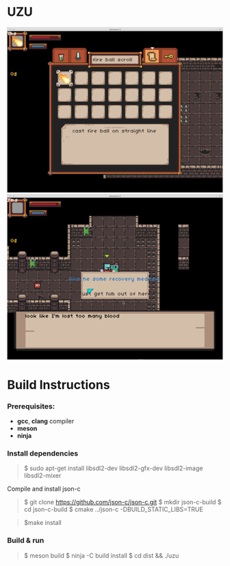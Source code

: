 # UZU
![scr1](screenshot-1.png)
![scr2](screenshot-2.png)
#  Build Instructions
###  Prerequisites: 
* **gcc**, **clang** compiler 
* **meson**
* **ninja**
### Install dependencies
>$ sudo apt-get install libsdl2-dev libsdl2-gfx-dev libsdl2-image libsdl2-mixer

Compile and install json-c
>$ git clone https://github.com/json-c/json-c.git
$ mkdir json-c-build
$ cd json-c-build
$ cmake ../json-c  -DBUILD_STATIC_LIBS=TRUE

>$make install
### Build & run
>$ meson build
>$ ninja -C build install
>$ cd dist && ./uzu
